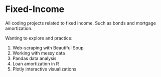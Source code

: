 # Fixed-Income
All coding projects related to fixed income. Such as bonds and mortgage amortization.  

Wanting to explore and practice:

1. Web-scraping with Beautiful Soup
2. Working with messy data
3. Pandas data analysis
4. Loan amortization in R
5. Plotly interactive visualizations

